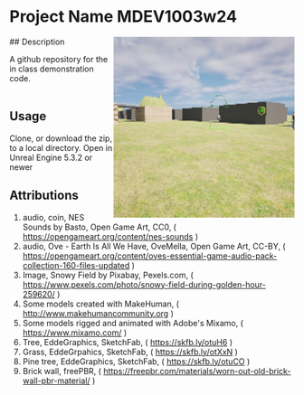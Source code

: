 # Project Name  MDEV1003w24
<img src="Saved/AutoScreenshot.png" width="320"  align="right" />
## Description

A github repository for the in class demonstration code.<br><br> 
 
## Usage
Clone, or download the zip, to a local directory. Open in Unreal Engine 5.3.2 or newer

## Attributions

1. audio, coin, NES Sounds by  Basto, Open Game Art, CC0, ( https://opengameart.org/content/nes-sounds )
2. audio,  Ove - Earth Is All We Have, OveMella, Open Game Art, CC-BY, ( https://opengameart.org/content/oves-essential-game-audio-pack-collection-160-files-updated )
3. Image, Snowy Field by Pixabay, Pexels.com, ( https://www.pexels.com/photo/snowy-field-during-golden-hour-259620/ )
4. Some models created with MakeHuman, ( http://www.makehumancommunity.org )
5. Some models rigged and animated with Adobe's Mixamo, ( https://www.mixamo.com/ )
6. Tree, EddeGraphics, SketchFab, ( https://skfb.ly/otuH6 )
7. Grass, EddeGrpahics, SketchFab, ( https://skfb.ly/otXxN )
8. Pine tree, EddeGraphics, SketchFab, ( https://skfb.ly/otuCO )
9. Brick wall, freePBR, ( https://freepbr.com/materials/worn-out-old-brick-wall-pbr-material/ )
 


